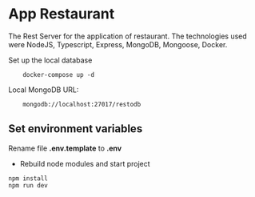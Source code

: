 # App Restaurant
The Rest Server for the application of restaurant. The technologies used were NodeJS, Typescript, Express, MongoDB, Mongoose, Docker.

Set up the local database
```
    docker-compose up -d
```

Local MongoDB URL:
```
    mongodb://localhost:27017/restodb
```

## Set environment variables
Rename file __.env.template__ to __.env__

* Rebuild node modules and start project
```
npm install
npm run dev
```